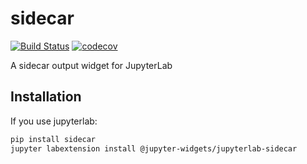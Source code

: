 
# sidecar

[![Build Status](https://travis-ci.org/jupyter-widgets/jupyterlab-sidecar.svg?branch=master)](https://travis-ci.org/jupyter-widgets/jupyterlab-sidecar)
[![codecov](https://codecov.io/gh/jupyter-widgets/jupyterlab-sidecar/branch/master/graph/badge.svg)](https://codecov.io/gh/jupyter-widgets/jupyterlab-sidecar)


A sidecar output widget for JupyterLab

## Installation

If you use jupyterlab:

```bash
pip install sidecar
jupyter labextension install @jupyter-widgets/jupyterlab-sidecar
```
